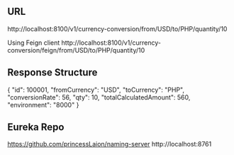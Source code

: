 
## URL
http://localhost:8100/v1/currency-conversion/from/USD/to/PHP/quantity/10

Using Feign client
http://localhost:8100/v1/currency-conversion/feign/from/USD/to/PHP/quantity/10

## Response Structure
{
    "id": 100001,
    "fromCurrency": "USD",
    "toCurrency": "PHP",
    "conversionRate": 56,
    "qty": 10,
    "totalCalculatedAmount": 560,
    "environment": "8000"
}

## Eureka Repo
https://github.com/princessLaion/naming-server
http://localhost:8761
